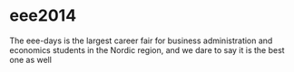 # eee2014
The eee-days is the largest career fair for business administration and economics students in the Nordic region, and we dare to say it is the best one as well

